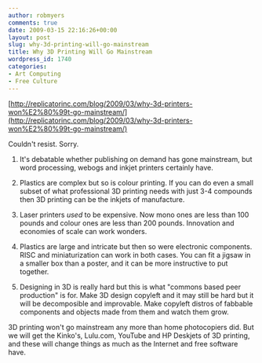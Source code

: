```yaml
---
author: robmyers
comments: true
date: 2009-03-15 22:16:26+00:00
layout: post
slug: why-3d-printing-will-go-mainstream
title: Why 3D Printing Will Go Mainstream
wordpress_id: 1740
categories:
- Art Computing
- Free Culture
---
```


[http://replicatorinc.com/blog/2009/03/why-3d-printers-won%E2%80%99t-go-mainstream/](http://replicatorinc.com/blog/2009/03/why-3d-printers-won%E2%80%99t-go-mainstream/)  
  
Couldn't resist. Sorry.  
  
1. It's debatable whether publishing on demand has gone mainstream, but word processing, webogs and inkjet printers certainly have.  
  
2. Plastics are complex but so is colour printing. If you can do even a small subset of what professional 3D printing needs with just 3-4 compounds then 3D printing can be the inkjets of manufacture.  
  
3. Laser printers _used_ to be expensive. Now mono ones are less than 100 pounds and colour ones are less than 200 pounds. Innovation and economies of scale can work wonders.  
  
4. Plastics are large and intricate but then so were electronic components. RISC and miniaturization can work in both cases. You can fit a jigsaw in a smaller box than a poster, and it can be more instructive to put together.  
  
5. Designing in 3D is really hard but this is what "commons based peer production" is for. Make 3D design copyleft and it may still be hard but it will be decomposible and improvable. Make copyleft distros of fabbable components and objects made from them and watch them grow.  
  
3D printing won't go mainstream any more than home photocopiers did. But we will get the Kinko's, Lulu.com, YouTube and HP Deskjets of 3D printing, and these will change things as much as the Internet and free software have.

